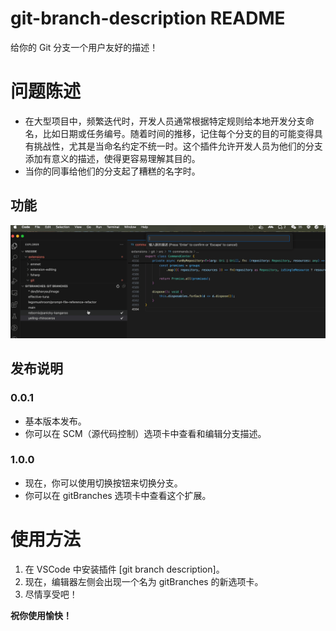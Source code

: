 # git-branch-description README

给你的 Git 分支一个用户友好的描述！

# 问题陈述
- 在大型项目中，频繁迭代时，开发人员通常根据特定规则给本地开发分支命名，比如日期或任务编号。随着时间的推移，记住每个分支的目的可能变得具有挑战性，尤其是当命名约定不统一时。这个插件允许开发人员为他们的分支添加有意义的描述，使得更容易理解其目的。
- 当你的同事给他们的分支起了糟糕的名字时。

## 功能

![feature](../assets/desc.gif)

## 发布说明

### 0.0.1

- 基本版本发布。
- 你可以在 SCM（源代码控制）选项卡中查看和编辑分支描述。

### 1.0.0

- 现在，你可以使用切换按钮来切换分支。
- 你可以在 gitBranches 选项卡中查看这个扩展。


# 使用方法

1. 在 VSCode 中安装插件 [git branch description]。
2. 现在，编辑器左侧会出现一个名为 gitBranches 的新选项卡。
3. 尽情享受吧！

**祝你使用愉快！**
